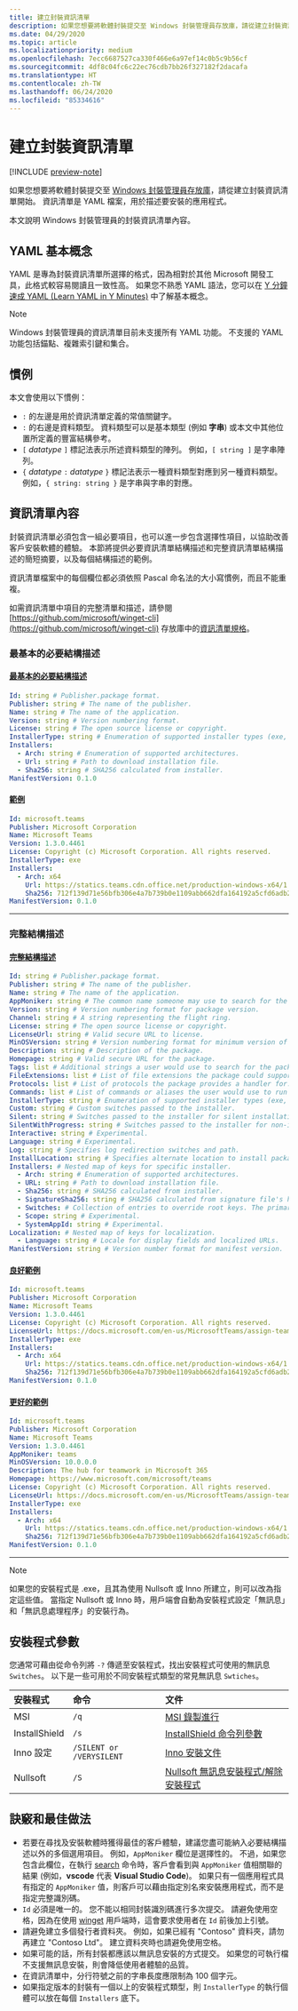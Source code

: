 ```yaml
---
title: 建立封裝資訊清單
description: 如果您想要將軟體封裝提交至 Windows 封裝管理員存放庫，請從建立封裝資訊清單開始。
ms.date: 04/29/2020
ms.topic: article
ms.localizationpriority: medium
ms.openlocfilehash: 7ecc6687527ca330f466e6a97ef14c0b5c9b56cf
ms.sourcegitcommit: 4df8c04fc6c22ec76cdb7bb26f327182f2dacafa
ms.translationtype: HT
ms.contentlocale: zh-TW
ms.lasthandoff: 06/24/2020
ms.locfileid: "85334616"
---
```

# <a name="create-your-package-manifest"></a>建立封裝資訊清單

[!INCLUDE [preview-note](../../includes/package-manager-preview.md)]

如果您想要將軟體封裝提交至 [Windows 封裝管理員存放庫](repository.md)，請從建立封裝資訊清單開始。 資訊清單是 YAML 檔案，用於描述要安裝的應用程式。

本文說明 Windows 封裝管理員的封裝資訊清單內容。

## <a name="yaml-basics"></a>YAML 基本概念

YAML 是專為封裝資訊清單所選擇的格式，因為相對於其他 Microsoft 開發工具，此格式較容易閱讀且一致性高。 如果您不熟悉 YAML 語法，您可以在 [Y 分鐘速成 YAML (Learn YAML in Y Minutes)](https://learnxinyminutes.com/docs/yaml/) 中了解基本概念。

> [!NOTE]
> Windows 封裝管理員的資訊清單目前未支援所有 YAML 功能。 不支援的 YAML 功能包括錨點、複雜索引鍵和集合。

## <a name="conventions"></a>慣例

本文會使用以下慣例：

* `:` 的左邊是用於資訊清單定義的常值關鍵字。
* `:` 的右邊是資料類型。 資料類型可以是基本類型 (例如 **字串**) 或本文中其他位置所定義的豐富結構參考。
* `[` *datatype* `]` 標記法表示所述資料類型的陣列。 例如，`[ string ]` 是字串陣列。
* `{` *datatype* `:` *datatype* `}` 標記法表示一種資料類型對應到另一種資料類型。 例如，`{ string: string }` 是字串與字串的對應。

## <a name="manifest-contents"></a>資訊清單內容

封裝資訊清單必須包含一組必要項目，也可以進一步包含選擇性項目，以協助改善客戶安裝軟體的體驗。 本節將提供必要資訊清單結構描述和完整資訊清單結構描述的簡短摘要，以及每個結構描述的範例。

資訊清單檔案中的每個欄位都必須依照 Pascal 命名法的大小寫慣例，而且不能重複。

如需資訊清單中項目的完整清單和描述，請參閱 [https://github.com/microsoft/winget-cli](https://github.com/microsoft/winget-cli) 存放庫中的[資訊清單規格](https://github.com/microsoft/winget-cli/blob/master/doc/ManifestSpecv0.1.md)。

### <a name="minimal-required-schema"></a>最基本的必要結構描述

#### <a name="minimal-required-schema"></a>[最基本的必要結構描述](#tab/minschema/)

```yaml
Id: string # Publisher.package format.
Publisher: string # The name of the publisher.
Name: string # The name of the application.
Version: string # Version numbering format.
License: string # The open source license or copyright.
InstallerType: string # Enumeration of supported installer types (exe, msi, msix, inno, wix, nullsoft, appx).
Installers:
  - Arch: string # Enumeration of supported architectures.
  - Url: string # Path to download installation file.
  - Sha256: string # SHA256 calculated from installer.
ManifestVersion: 0.1.0
```

#### <a name="example"></a>[範例](#tab/minexample/)

```yaml
Id: microsoft.teams
Publisher: Microsoft Corporation
Name: Microsoft Teams
Version: 1.3.0.4461
License: Copyright (c) Microsoft Corporation. All rights reserved.
InstallerType: exe
Installers:
  - Arch: x64
    Url: https://statics.teams.cdn.office.net/production-windows-x64/1.3.00.4461/Teams_windows_x64.exe
    Sha256: 712f139d71e56bfb306e4a7b739b0e1109abb662dfa164192a5cfd6adb24a4e1
ManifestVersion: 0.1.0
```

* * *

### <a name="complete-schema"></a>完整結構描述

#### <a name="complete-schema"></a>[完整結構描述](#tab/compschema/)

```yaml
Id: string # Publisher.package format.
Publisher: string # The name of the publisher.
Name: string # The name of the application.
AppMoniker: string # The common name someone may use to search for the package.
Version: string # Version numbering format for package version.
Channel: string # A string representing the flight ring.
License: string # The open source license or copyright.
LicenseUrl: string # Valid secure URL to license.
MinOSVersion: string # Version numbering format for minimum version of Windows supported.
Description: string # Description of the package.
Homepage: string # Valid secure URL for the package.
Tags: list # Additional strings a user would use to search for the package.
FileExtensions: list # List of file extensions the package could support.
Protocols: list # List of protocols the package provides a handler for.
Commands: list # List of commands or aliases the user would use to run the package.
InstallerType: string # Enumeration of supported installer types (exe, msi, msix, inno, wix, nullsoft, appx).
Custom: string # Custom switches passed to the installer.
Silent: string # Switches passed to the installer for silent installation.
SilentWithProgress: string # Switches passed to the installer for non-interactive install.
Interactive: string # Experimental.
Language: string # Experimental.
Log: string # Specifies log redirection switches and path.
InstallLocation: string # Specifies alternate location to install package.
Installers: # Nested map of keys for specific installer.
  - Arch: string # Enumeration of supported architectures.
  - URL: string # Path to download installation file.
  - Sha256: string # SHA256 calculated from installer.
  - SignatureSha256: string # SHA256 calculated from signature file's hash of MSIX file.
  - Switches: # Collection of entries to override root keys. The primary supported values are: Custom, Silent, SilentWithProgress, Interactive. For a complete list see the specification at https://github.com/microsoft/winget-cli/blob/master/doc/ManifestSpecv0.1.md.
  - Scope: string # Experimental.
  - SystemAppId: string # Experimental.
Localization: # Nested map of keys for localization.
  - Language: string # Locale for display fields and localized URLs.
ManifestVersion: string # Version number format for manifest version.
```

#### <a name="good-example"></a>[良好範例](#tab/good/)

```yaml
Id: microsoft.teams
Publisher: Microsoft Corporation
Name: Microsoft Teams
Version: 1.3.0.4461
License: Copyright (c) Microsoft Corporation. All rights reserved.
LicenseUrl: https://docs.microsoft.com/en-us/MicrosoftTeams/assign-teams-licenses
InstallerType: exe
Installers:
  - Arch: x64
    Url: https://statics.teams.cdn.office.net/production-windows-x64/1.3.00.4461/Teams_windows_x64.exe
    Sha256: 712f139d71e56bfb306e4a7b739b0e1109abb662dfa164192a5cfd6adb24a4e1
ManifestVersion: 0.1.0
```

#### <a name="better-example"></a>[更好的範例](#tab/better/)

```yaml
Id: microsoft.teams
Publisher: Microsoft Corporation
Name: Microsoft Teams
Version: 1.3.0.4461
AppMoniker: teams
MinOSVersion: 10.0.0.0
Description: The hub for teamwork in Microsoft 365
Homepage: https://www.microsoft.com/microsoft/teams
License: Copyright (c) Microsoft Corporation. All rights reserved.
LicenseUrl: https://docs.microsoft.com/en-us/MicrosoftTeams/assign-teams-licenses
InstallerType: exe
Installers:
  - Arch: x64
    Url: https://statics.teams.cdn.office.net/production-windows-x64/1.3.00.4461/Teams_windows_x64.exe
    Sha256: 712f139d71e56bfb306e4a7b739b0e1109abb662dfa164192a5cfd6adb24a4e1
ManifestVersion: 0.1.0
```

* * *

> [!NOTE]
> 如果您的安裝程式是 .exe，且其為使用 Nullsoft 或 Inno 所建立，則可以改為指定這些值。 當指定 Nullsoft 或 Inno 時，用戶端會自動為安裝程式設定「無訊息」和「無訊息處理程序」的安裝行為。

## <a name="installer-switches"></a>安裝程式參數

您通常可藉由從命令列將 `-?` 傳遞至安裝程式，找出安裝程式可使用的無訊息 `Switches`。 以下是一些可用於不同安裝程式類型的常見無訊息 `Swtiches`。

| 安裝程式 | 命令  | 文件 |  
| :--- | :-- | :--- |  
| MSI | `/q` | [MSI 錄製進行](https://docs.microsoft.com/windows/win32/msi/command-line-options) |
| InstallShield | `/s`  | [InstallShield 命令列參數](https://docs.flexera.com/installshield19helplib/helplibrary/IHelpSetup_EXECmdLine.htm) |
| Inno 設定 | `/SILENT or /VERYSILENT` | [Inno 安裝文件](https://jrsoftware.org/ishelp/) |
| Nullsoft | `/S` | [Nullsoft 無訊息安裝程式/解除安裝程式](https://nsis.sourceforge.io/Docs/Chapter4.html#silent) |

## <a name="tips-and-best-practices"></a>訣竅和最佳做法

* 若要在尋找及安裝軟體時獲得最佳的客戶體驗，建議您盡可能納入必要結構描述以外的多個選用項目。 例如，`AppMoniker` 欄位是選擇性的。 不過，如果您包含此欄位，在執行 [search](../winget/search.md) 命令時，客戶會看到與 `AppMoniker` 值相關聯的結果 (例如，**vscode** 代表 **Visual Studio Code**)。 如果只有一個應用程式具有指定的 `AppMoniker` 值，則客戶可以藉由指定別名來安裝應用程式，而不是指定完整識別碼。
* `Id` 必須是唯一的。 您不能以相同封裝識別碼進行多次提交。 請避免使用空格，因為在使用 [winget](../index.md) 用戶端時，這會要求使用者在 `Id` 前後加上引號。
* 請避免建立多個發行者資料夾。 例如，如果已經有 "Contoso" 資料夾，請勿再建立 "Contoso Ltd"。 建立資料夾時也請避免使用空格。
* 如果可能的話，所有封裝都應該以無訊息安裝的方式提交。 如果您的可執行檔不支援無訊息安裝，則會降低使用者體驗的品質。
* 在資訊清單中，分行符號之前的字串長度應限制為 100 個字元。
* 如果指定版本的封裝有一個以上的安裝程式類型，則 `InstallerType` 的執行個體可以放在每個 `Installers` 底下。
